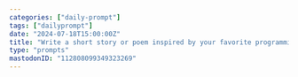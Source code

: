 ```yaml
---
categories: ["daily-prompt"]
tags: ["dailyprompt"]
date: "2024-07-18T15:00:00Z"
title: "Write a short story or poem inspired by your favorite programming language."
type: "prompts"
mastodonID: "112808099349323269"
---
```


